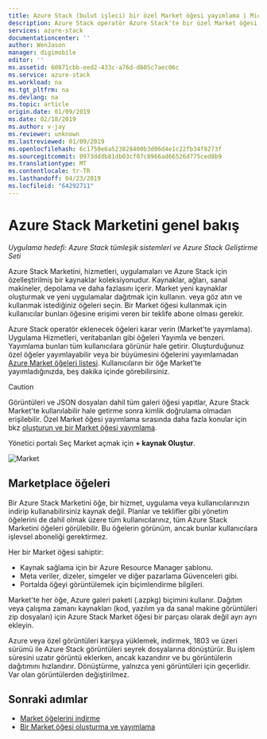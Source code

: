 ```yaml
---
title: Azure Stack (bulut işleci) bir özel Market öğesi yayımlama | Microsoft Docs
description: Azure Stack operatör Azure Stack'te bir özel Market öğesi yayımlama hakkında bilgi edinin.
services: azure-stack
documentationcenter: ''
author: WenJason
manager: digimobile
editor: ''
ms.assetid: 60871cbb-eed2-433c-a76d-d605c7aec06c
ms.service: azure-stack
ms.workload: na
ms.tgt_pltfrm: na
ms.devlang: na
ms.topic: article
origin.date: 01/09/2019
ms.date: 02/18/2019
ms.author: v-jay
ms.reviewer: unknown
ms.lastreviewed: 01/09/2019
ms.openlocfilehash: 6c1750e6a523828400b3d06d4e1c22fb34f8273f
ms.sourcegitcommit: 0973dddb81db03cf07c8966ad66526d775ced8b9
ms.translationtype: MT
ms.contentlocale: tr-TR
ms.lasthandoff: 04/23/2019
ms.locfileid: "64292711"
---
```

# <a name="azure-stack-marketplace-overview"></a>Azure Stack Marketini genel bakış

*Uygulama hedefi: Azure Stack tümleşik sistemleri ve Azure Stack Geliştirme Seti*

Azure Stack Marketini, hizmetleri, uygulamaları ve Azure Stack için özelleştirilmiş bir kaynaklar koleksiyonudur. Kaynaklar, ağları, sanal makineler, depolama ve daha fazlasını içerir. Market yeni kaynaklar oluşturmak ve yeni uygulamalar dağıtmak için kullanın. veya göz atın ve kullanmak istediğiniz öğeleri seçin. Bir Market öğesi kullanmak için kullanıcılar bunları öğesine erişimi veren bir teklife abone olması gerekir.

Azure Stack operatör eklenecek öğeleri karar verin (Market'te yayımlama). Uygulama Hizmetleri, veritabanları gibi öğeleri Yayımla ve benzeri. Yayımlama bunları tüm kullanıcılara görünür hale getirir. Oluşturduğunuz özel öğeler yayımlayabilir veya bir büyümesini öğelerini yayımlamadan [Azure Market öğeleri listesi](azure-stack-marketplace-azure-items.md). Kullanıcıların bir öğe Market'te yayımladığınızda, beş dakika içinde görebilirsiniz.

> [!CAUTION]  
> Görüntüleri ve JSON dosyaları dahil tüm galeri öğesi yapıtlar, Azure Stack Market'te kullanılabilir hale getirme sonra kimlik doğrulama olmadan erişilebilir. Özel Market öğesi yayımlama sırasında daha fazla konular için bkz [oluşturun ve bir Market öğesi yayımlama](azure-stack-create-and-publish-marketplace-item.md).

Yönetici portalı Seç Market açmak için **+ kaynak Oluştur**.

![Market](media/azure-stack-publish-custom-marketplace-item/image1.png)

## <a name="marketplace-items"></a>Marketplace öğeleri

Bir Azure Stack Marketini öğe, bir hizmet, uygulama veya kullanıcılarınızın indirip kullanabilirsiniz kaynak değil. Planlar ve teklifler gibi yönetim öğelerini de dahil olmak üzere tüm kullanıcılarınız, tüm Azure Stack Marketini öğeleri görülebilir. Bu öğelerin görünüm, ancak bunlar kullanıcılara işlevsel aboneliği gerektirmez.

Her bir Market öğesi sahiptir:

* Kaynak sağlama için bir Azure Resource Manager şablonu.
* Meta veriler, dizeler, simgeler ve diğer pazarlama Güvenceleri gibi.
* Portalda öğeyi görüntülemek için biçimlendirme bilgileri.

Market'te her öğe, Azure galeri paketi (.azpkg) biçimini kullanır. Dağıtım veya çalışma zamanı kaynakları (kod, yazılım ya da sanal makine görüntüleri zip dosyaları) için Azure Stack Market öğesi bir parçası olarak değil ayrı ayrı ekleyin.

Azure veya özel görüntüleri karşıya yüklemek, indirmek, 1803 ve üzeri sürümü ile Azure Stack görüntüleri seyrek dosyalarına dönüştürür. Bu işlem süresini uzatır görüntü eklerken, ancak kazandırır ve bu görüntülerin dağıtımını hızlandırır. Dönüştürme, yalnızca yeni görüntüleri için geçerlidir. Var olan görüntülerden değiştirilmez.

## <a name="next-steps"></a>Sonraki adımlar

* [Market öğelerini indirme](azure-stack-download-azure-marketplace-item.md)  
* [Bir Market öğesi oluşturma ve yayımlama](azure-stack-create-and-publish-marketplace-item.md)

<!-- Update_Description: wording update -->
